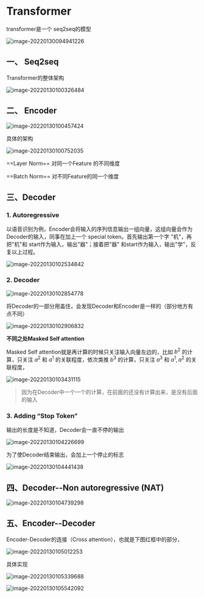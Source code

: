 # Transformer

transformer是一个 seq2seq的模型

![image-20220130094941226](https://kinvy-images.oss-cn-beijing.aliyuncs.com/Images/image-20220130094941226.png)



## 一、 Seq2seq

Transformer的整体架构

![image-20220130100326484](https://kinvy-images.oss-cn-beijing.aliyuncs.com/Images/image-20220130100326484.png)







## 二、 Encoder

![image-20220130100457424](https://kinvy-images.oss-cn-beijing.aliyuncs.com/Images/image-20220130100457424.png)



具体的架构

![image-20220130100752035](https://kinvy-images.oss-cn-beijing.aliyuncs.com/Images/image-20220130100752035.png)



==Layer Norm== 对同一个Feature 的不同维度

==Batch Norm== 对不同Feature的同一个维度







## 三、Decoder

### 1. Autoregressive

以语音识别为例，Encoder会将输入的序列信息输出一组向量，这组向量会作为Decoder的输入，同事在加上一个 special token。首先输出第一个字 "机"，再把"机"和 start作为输入，输出"器"；接着把"器" 和start作为输入，输出"学"，反复以上过程。



![image-20220130102534842](https://kinvy-images.oss-cn-beijing.aliyuncs.com/Images/image-20220130102534842.png)



### 2. Decoder

![image-20220130102854778](https://kinvy-images.oss-cn-beijing.aliyuncs.com/Images/image-20220130102854778.png)

将Decoder的一部分用盖住，会发现Decoder和Encoder是一样的（部分地方有点不同）

![image-20220130102906832](https://kinvy-images.oss-cn-beijing.aliyuncs.com/Images/image-20220130102906832.png)



**不同之处Masked Self attention**

Masked Self attention就是再计算的时候只关注输入向量左边的，比如 $b^2$ 的计算，只关注 $a^2$ 和 $a^1$ 的关联程度，依次类推 $b^3$ 的计算，只关注 $a^3$ 和 $a^1,a^2$ 的关联程度，

![image-20220130103431115](https://kinvy-images.oss-cn-beijing.aliyuncs.com/Images/image-20220130103431115.png)

> 因为在Decoder中一个一个的计算，在前面的还没有计算出来，是没有后面的输入





### 3. Adding “Stop Token”

输出的长度是不知道，Decoder会一直不停的输出

![image-20220130104226699](https://kinvy-images.oss-cn-beijing.aliyuncs.com/Images/image-20220130104226699.png)



为了使Decoder结束输出，会加上一个停止的标志

![image-20220130104441438](https://kinvy-images.oss-cn-beijing.aliyuncs.com/Images/image-20220130104441438.png)



## 四、Decoder--Non autoregressive (NAT)

![image-20220130104739298](https://kinvy-images.oss-cn-beijing.aliyuncs.com/Images/image-20220130104739298.png)





## 五、Encoder--Decoder

Encoder-Decoder的连接（Cross attention），也就是下图红框中的部分，

![image-20220130105012253](https://kinvy-images.oss-cn-beijing.aliyuncs.com/Images/image-20220130105012253.png)

具体实现



![image-20220130105339688](https://kinvy-images.oss-cn-beijing.aliyuncs.com/Images/image-20220130105339688.png)



![image-20220130105542092](https://kinvy-images.oss-cn-beijing.aliyuncs.com/Images/image-20220130105542092.png)